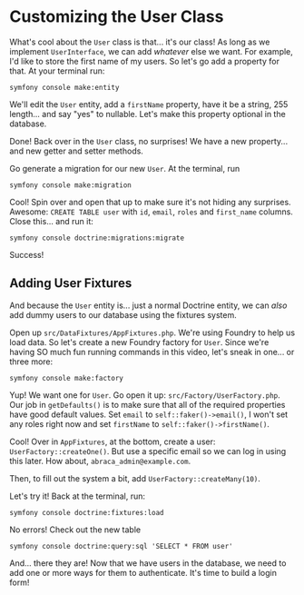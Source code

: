 # Customizing the User Class

What's cool about the `User` class is that... it's our class! As long as we implement
`UserInterface`, we can add *whatever* else we want. For example, I'd like to store
the first name of my users. So let's go add a property for that. At your terminal
run:

```terminal
symfony console make:entity
```

We'll edit the `User` entity, add a `firstName` property, have it be a string, 255
length... and say "yes" to nullable. Let's make this property optional in the database.

Done! Back over in the `User` class, no surprises! We have a new property...
and new getter and setter methods.

Go generate a migration for our new `User`. At the terminal, run

```terminal
symfony console make:migration
```

Cool! Spin over and open that up to make sure it's not hiding any
surprises. Awesome: `CREATE TABLE user` with `id`, `email`, `roles` and `first_name`
columns. Close this... and run it:

```terminal
symfony console doctrine:migrations:migrate
```

Success!

## Adding User Fixtures

And because the `User` entity is... just a normal Doctrine entity, we can *also*
add dummy users to our database using the fixtures system.

Open up `src/DataFixtures/AppFixtures.php`. We're using Foundry to help us load
data. So let's create a new Foundry factory for `User`. Since we're having SO much
fun running commands in this video, let's sneak in one... or three more:

```terminal
symfony console make:factory
```

Yup! We want one for `User`. Go open it up: `src/Factory/UserFactory.php`. Our
job in `getDefaults()` is to make sure that all of the required properties have good
default values. Set `email` to `self::faker()->email()`, I won't set any roles right
now and set `firstName` to `self::faker()->firstName()`.

Cool! Over in `AppFixtures`, at the bottom, create a user: `UserFactory::createOne()`.
But use a specific email so we can log in using this later. How about,
`abraca_admin@example.com`.

Then, to fill out the system a bit, add `UserFactory::createMany(10)`.

Let's try it! Back at the terminal, run:

```terminal
symfony console doctrine:fixtures:load
```

No errors! Check out the new table

```terminal
symfony console doctrine:query:sql 'SELECT * FROM user'
```

And... there they are! Now that we have users in the database, we need to add one
or more ways for them to authenticate. It's time to build a login form!
